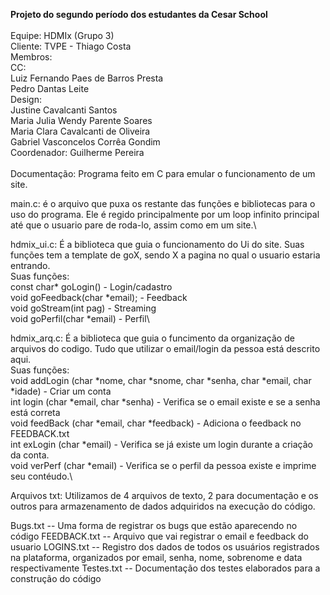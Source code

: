 
 **Projeto do segundo período dos estudantes da Cesar School**\
 \
Equipe: HDMIx (Grupo 3)\
Cliente: TVPE - Thiago Costa\
Membros:\
  CC:\
    Luiz Fernando Paes de Barros Presta\
    Pedro Dantas Leite\
  Design:\
    Justine Cavalcanti Santos\
    Maria Julia Wendy Parente Soares\
    Maria Clara Cavalcanti de Oliveira\
    Gabriel Vasconcelos Corrêa Gondim\
Coordenador: Guilherme Pereira\
\
Documentação:
Programa feito em C para emular o funcionamento de um site. 

main.c: é o arquivo que puxa os restante das funções e bibliotecas para o uso do programa. Ele é regido principalmente por um loop infinito principal até que o usuario pare de roda-lo, assim como em um site.\

hdmix_ui.c: É a biblioteca que guia o funcionamento do Ui do site. Suas funções tem a template de goX, sendo X a pagina no qual o usuario estaria entrando.\
Suas funções:\
const char* goLogin() - Login/cadastro\
void goFeedback(char *email); - Feedback\
void goStream(int pag) - Streaming\
void goPerfil(char *email) - Perfil\

hdmix_arq.c: É a biblioteca que guia o funcimento da organização de arquivos do codigo. Tudo que utilizar o email/login da pessoa está descrito aqui.\
Suas funções:\
void addLogin (char *nome, char *snome, char *senha, char *email, char *idade) - Criar um conta\
int login (char *email, char *senha) - Verifica se o email existe e se a senha está correta\
void feedBack (char *email, char *feedback) - Adiciona o feedback no FEEDBACK.txt\
int exLogin (char *email) - Verifica se já existe um login durante a criação da conta.\
void verPerf (char *email) - Verifica se o perfil da pessoa existe e imprime seu contéudo.\

Arquivos txt: Utilizamos de 4 arquivos de texto, 2 para documentação e os outros para armazenamento de dados adquiridos na execução do código.

Bugs.txt -- Uma forma de registrar os bugs que estão aparecendo no código
FEEDBACK.txt -- Arquivo que vai registrar o email e feedback do usuario 
LOGINS.txt -- Registro dos dados de todos os usuários registrados na plataforma, organizados por email, senha, nome, sobrenome e data respectivamente
Testes.txt -- Documentação dos testes elaborados para a construção do código

